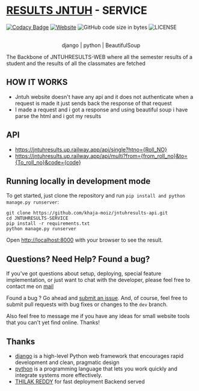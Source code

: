 # [RESULTS JNTUH](http://resultsjntuh.vercel.app/) - SERVICE </h1>
[![Codacy Badge](https://app.codacy.com/project/badge/Grade/29064b56066d4799b6167567f710bb8b)](https://app.codacy.com/gh/khaja-moiz/jnuthresults-api/dashboard?utm_source=gh&utm_medium=referral&utm_content=&utm_campaign=Badge_grade)
[![Website](https://img.shields.io/badge/Website-Jntuh%20Results-blue?style=flat&logo=world&logoColor=white)](https://resultsjntuh.up.railway.app/)
![GitHub code size in bytes](https://img.shields.io/github/languages/code-size/khaja-moiz/jntuhresults-api)
![LICENSE](https://img.shields.io/github/license/khaja-moiz/jntuhresults-api)

<p align="center">
  <br>
  django | python | BeautifulSoup 
</p>

The Backbone of JNTUHRESULTS-WEB where all the semester results of a student and the results of all the classmates are fetched

## HOW IT WORKS

* Jntuh website doesn't have any api and it does not authenticate when a request is made it just sends back the response of that request
* I made a request and i got a response and using beautiful soup i have parse the html and i got my results

## API
* https://jntuhresults.up.railway.app/api/single?htno={Roll_NO}
* https://jntuhresults.up.railway.app/api/multi?from={from_roll_no}&to={To_roll_no}&code={code}


## Running locally in development mode

To get started, just clone the repository and run `pip install and python manage.py runserver`:

    git clone https://github.com/khaja-moiz/jntuhresults-api.git
    cd JNTUHRESULTS-SERVICE
    pip install -r requirements.txt
    python manage.py runserver

Open [http://localhost:8000](http://localhost:8000) with your browser to see the result.

## Questions? Need Help? Found a bug?

If you've got questions about setup, deploying, special feature implementation, or just want to chat with the developer, please feel free to contact me on <a href="mailto:khwaja.moizuddin786@gmail.com">mail</a>

Found a bug ? Go ahead and [submit an issue](https://github.com/khaja-moiz/jntuhresults-api/issues). And, of course, feel free to submit pull requests with bug fixes or changes to the `dev` branch.

Also feel free to message me if you have any ideas for small website tools that you can't yet find online. Thanks!

## Thanks

- [django](https://www.djangoproject.com/) is a high-level Python web framework that encourages rapid development and clean, pragmatic design
- [python](https://www.python.org/) is a programming language that lets you work quickly
and integrate systems more effectively.
- [THILAK REDDY](https://github.com/ThilakReddyy) for fast deployment Backend served
 
